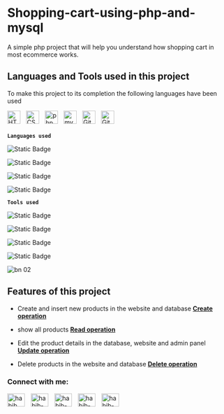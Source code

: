 # Shopping-cart-using-php-and-mysql

A simple php project that will help you understand how shopping cart in most ecommerce works.

<!-- languages and tools -->

## Languages and Tools used in this project

To make this project to its completion the following languages have been used

<div style="padding-bottom: 20px;">
<!-- html -->
<img align="left" alt="HTML" width="30px" style="padding-right:10px;" src="https://cdn.jsdelivr.net/gh/devicons/devicon/icons/html5/html5-plain.svg" />

<!-- css -->
<img align="left" alt="CSS" width="30px" style="padding-right:10px;" src="https://cdn.jsdelivr.net/gh/devicons/devicon/icons/css3/css3-plain.svg" />

<!-- php -->
<img align="left" alt="php" width="30px" style="padding-right:10px;" src="https://cdn.jsdelivr.net/gh/devicons/devicon/icons/php/php-original.svg" />

<!-- mysql -->
<img align="left" alt="mysql" width="30px" style="padding-right:10px;" src="https://cdn.jsdelivr.net/gh/devicons/devicon/icons/mysql/mysql-original.svg" />

<!-- git -->
<img align="left" alt="Git" width="30px" style="padding-right:10px;" src="https://cdn.jsdelivr.net/gh/devicons/devicon/icons/git/git-original.svg" />

<!-- github -->
<img align="left" alt="GitHub" width="30px" style="padding-right:10px;" style="padding-boto:10px;" src="https://cdn.jsdelivr.net/gh/devicons/devicon/icons/github/github-original.svg" />
</div>
<br />


**`Languages used`**

![Static Badge](https://img.shields.io/badge/Main%20Language-PHP-brightgreen)

![Static Badge](https://img.shields.io/badge/First-HTML-orange)

![Static Badge](https://img.shields.io/badge/Second-CSS-purple)

![Static Badge](https://img.shields.io/badge/Third-MYSQL-yellow)



**`Tools used`**

![Static Badge](https://img.shields.io/badge/Version%20Control-Git-red)

![Static Badge](https://img.shields.io/badge/Code%20Editor-Vs%20Code-maroon)

![Static Badge](https://img.shields.io/badge/Code%20Storage-GitHub-blue)

![Static Badge](https://img.shields.io/badge/Server-Xampp-pink)


<!-- adding images to the readme file, especially the screenshots of the project -->

![bn 02](https://github.com/habib-sherfy/habib-sherfy/assets/161951351/4eb9b578-0f59-4471-ae19-0e5f343b6962)

<!-- showing features of the project and the links to the files direct -->

## Features of this project

- Create and insert new products in the website and database **[Create operation](index.php)**

- show all products **[Read operation](index.php)**

- Edit the product details in the database, website and admin panel **[Update operation](update.php)**

- Delete products in the website and database **[Delete operation](delete.php)**

<!-- social icons and links -->

<h3 align="left">Connect with me:</h3>
<p align="left">
<a href="https://twitter.com/habib sherfy" target="blank"><img align="center" style="padding-right:10px;" src="https://raw.githubusercontent.com/rahuldkjain/github-profile-readme-generator/master/src/images/icons/Social/twitter.svg" alt="habib sherfy" height="30" width="40" /></a>
<a href="https://linkedin.com/in/habib-sherfy-in" target="blank"><img align="center" style="padding-right:10px;" src="https://raw.githubusercontent.com/rahuldkjain/github-profile-readme-generator/master/src/images/icons/Social/linked-in-alt.svg" alt="habib-sherfy-in" height="30" width="40" /></a>
<a href="https://fb.com/habib-sherfy-f" target="blank"><img align="center" style="padding-right:10px;" src="https://raw.githubusercontent.com/rahuldkjain/github-profile-readme-generator/master/src/images/icons/Social/facebook.svg" alt="habib-sherfy-f" height="30" width="40" /></a>
<a href="https://instagram.com/habib-sherfy-ig" target="blank"><img align="center" style="padding-right:10px;" src="https://raw.githubusercontent.com/rahuldkjain/github-profile-readme-generator/master/src/images/icons/Social/instagram.svg" alt="habib-sherfy-ig" height="30" width="40" /></a>
<a href="https://www.youtube.com/c/habib-sherfy" target="blank"><img align="center" style="padding-right:10px;" src="https://raw.githubusercontent.com/rahuldkjain/github-profile-readme-generator/master/src/images/icons/Social/youtube.svg" alt="habib-sherfy" height="30" width="40" /></a>
</p>
